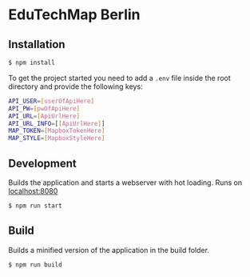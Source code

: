 # EduTechMap Berlin

## Installation

```sh
$ npm install
```

To get the project started you need to add a ```.env``` file inside the root directory and provide the following keys:

```sh
API_USER=[userOfApiHere]
API_PW=[pwOfApiHere]
API_URL=[ApiUrlHere]
API_URL_INFO=[[ApiUrlHere]]
MAP_TOKEN=[MapboxTokenHere]
MAP_STYLE=[MapboxStyleHere]
```

## Development

Builds the application and starts a webserver with hot loading.
Runs on [localhost:8080](http://localhost:8080/)

```sh
$ npm run start
```

## Build

Builds a minified version of the application in the build folder.

```sh
$ npm run build
```
